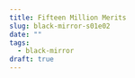 ```yaml
---
title: Fifteen Million Merits
slug: black-mirror-s01e02
date: ""
tags:
  - black-mirror
draft: true
---
```

